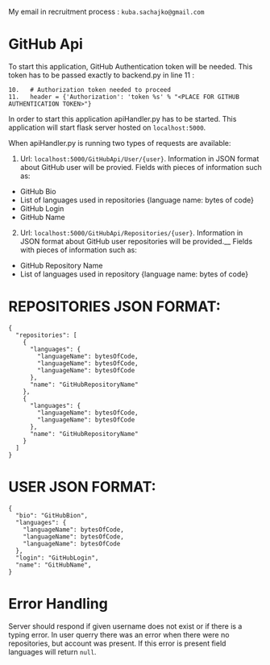 My email in recruitment process : `kuba.sachajko@gmail.com`

# GitHub Api
To start this application, GitHub Authentication token will be needed. This token has to be passed exactly to backend.py in line 11 :

```
10.   # Authorization token needed to proceed
11.   header = {'Authorization': 'token %s' % "<PLACE FOR GITHUB AUTHENTICATION TOKEN>"}
```

In order to start this application apiHandler.py has to be started.
This application will start flask server hosted on `localhost:5000`.

When apiHandler.py is running two types of requests are available:
1. Url: `localhost:5000/GitHubApi/User/{user}`. Information in JSON format about GitHub user will be provied.
Fields with pieces of information such as:
  - GitHub Bio
  - List of languages used in repositories {language name: bytes of code}
  - GitHub Login
  - GitHub Name
2. Url: `localhost:5000/GitHubApi/Repositories/{user}`. Information in JSON format about GitHub user repositories will be provided.__
Fields with pieces of information such as:
  - GitHub Repository Name
  - List of languages used in repository {language name: bytes of code}

# REPOSITORIES JSON FORMAT:
```
{
  "repositories": [
    {
      "languages": {
        "languageName": bytesOfCode,
        "languageName": bytesOfCode,
        "languageName": bytesOfCode
      }, 
      "name": "GitHubRepositoryName"
    }, 
    {
      "languages": {
        "languageName": bytesOfCode,
        "languageName": bytesOfCode
      }, 
      "name": "GitHubRepositoryName"
    }
  ]
}
```

# USER JSON FORMAT:
```
{
  "bio": "GitHubBion",
  "languages": {
    "languageName": bytesOfCode,
    "languageName": bytesOfCode,
    "languageName": bytesOfCode
  },
  "login": "GitHubLogin",
  "name": "GitHubName",
}
```
# Error Handling
Server should respond if given username does not exist or if there is a typing error.
In user querry there was an error when there were no repositories, but account was present. If this error is present field languages will return `null`.
